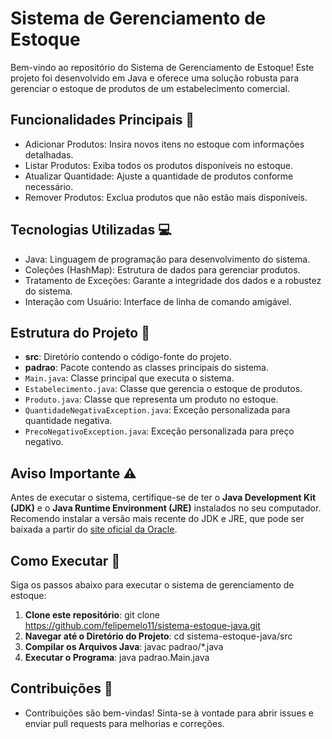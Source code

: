 # Sistema de Gerenciamento de Estoque
Bem-vindo ao repositório do Sistema de Gerenciamento de Estoque! Este projeto foi desenvolvido em Java e oferece uma solução robusta para gerenciar o estoque de produtos de um estabelecimento comercial.

## Funcionalidades Principais 🚀
- Adicionar Produtos: Insira novos itens no estoque com informações detalhadas.
- Listar Produtos: Exiba todos os produtos disponíveis no estoque.
- Atualizar Quantidade: Ajuste a quantidade de produtos conforme necessário.
- Remover Produtos: Exclua produtos que não estão mais disponíveis.

## Tecnologias Utilizadas 💻
- Java: Linguagem de programação para desenvolvimento do sistema.
- Coleções (HashMap): Estrutura de dados para gerenciar produtos.
- Tratamento de Exceções: Garante a integridade dos dados e a robustez do sistema.
- Interação com Usuário: Interface de linha de comando amigável.

## Estrutura do Projeto 📂
- **src**: Diretório contendo o código-fonte do projeto.
- **padrao**: Pacote contendo as classes principais do sistema.
- `Main.java`: Classe principal que executa o sistema.
- `Estabelecimento.java`: Classe que gerencia o estoque de produtos.
- `Produto.java`: Classe que representa um produto no estoque.
- `QuantidadeNegativaException.java`: Exceção personalizada para quantidade negativa.
- `PrecoNegativoException.java`: Exceção personalizada para preço negativo.

## Aviso Importante ⚠️
Antes de executar o sistema, certifique-se de ter o **Java Development Kit (JDK)** e o **Java Runtime Environment (JRE)** instalados no seu computador.
Recomendo instalar a versão mais recente do JDK e JRE, que pode ser baixada a partir do [site oficial da Oracle](https://www.oracle.com/java/technologies/javase-downloads.html).

## Como Executar 📖
Siga os passos abaixo para executar o sistema de gerenciamento de estoque:
1. **Clone este repositório**: git clone https://github.com/felipemelo11/sistema-estoque-java.git
2. **Navegar até o Diretório do Projeto**: cd sistema-estoque-java/src
3. **Compilar os Arquivos Java**: javac padrao/*.java
4. **Executar o Programa**: java padrao.Main.java

## Contribuições 🤝
- Contribuições são bem-vindas! Sinta-se à vontade para abrir issues e enviar pull requests para melhorias e correções.
